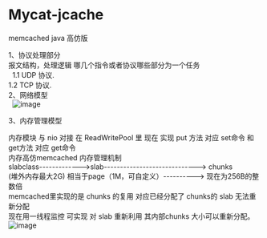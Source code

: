# Mycat-jcache
memcached java 高仿版

1、协议处理部分 <br>
   报文结构，处理逻辑 哪几个指令或者协议哪些部分为一个任务 <br>
   1.1 UDP 协议.<br> 
   1.2 TCP 协议.<br> 
2、网络模型 <br>  
![image](https://github.com/mycat-j/Mycat-jcache/blob/master/images/network/%E7%BD%91%E7%BB%9C%E6%A8%A1%E5%9E%8B.png)<br> 

3、内存管理模型<br>

内存模块 与 nio 对接  在 ReadWritePool 里  现在 实现 put 方法 对应 set命令  和 get方法 对应 get命令<br>
内存高仿memcached 内存管理机制<br>
slabclass------------->slab----------------------------->  chunks<br>
(堆外内存最大2G)       相当于page（1M，可自定义）---------->  现在为256B的整数倍<br>
memcached里实现的是 chunks 的复用 对应已经分配了 chunks的 slab 无法重新分配<br>
现在用一线程监控 可实现 对 slab 重新利用  其内部chunks 大小可以重新分配。<br>
![image](https://github.com/mycat-j/Mycat-jcache/blob/master/Memory/%E5%86%85%E5%AD%98.png)<br> 
